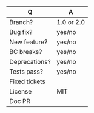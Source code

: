| Q | A
| --- | ---
| Branch? | 1.0 or 2.0 <!--choose version number-->
| Bug fix? | yes/no
| New feature? | yes/no
| BC breaks? | yes/no
| Deprecations? | yes/no
| Tests pass? | yes/no
| Fixed tickets | <!-- #-pre-fixed issue number(s), if any -->
| License | MIT
| Doc PR | <!--highly recommended for new features-->

<!--
- Please take a moment to complete the template above by answering
- yes or no to the given questions and providing the bundle version.
-
- Afterward, replace this comment with the description of your PR.
-->
